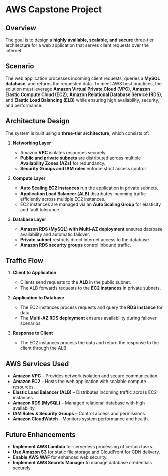 # AWS Capstone Project

## Overview
The goal is to design a **highly available, scalable, and secure** three-tier architecture for a web application that serves client requests over the internet.

## Scenario
The web application processes incoming client requests, queries a **MySQL database**, and returns the requested data. To meet AWS best practices, the solution must leverage **Amazon Virtual Private Cloud (VPC)**, **Amazon Elastic Compute Cloud (EC2)**, **Amazon Relational Database Service (RDS)**, and **Elastic Load Balancing (ELB)** while ensuring high availability, security, and performance.

## Architecture Design
The system is built using a **three-tier architecture**, which consists of:

1. **Networking Layer**  
   - Amazon **VPC** isolates resources securely.
   - **Public and private subnets** are distributed across multiple **Availability Zones (AZs)** for redundancy.
   - **Security Groups and IAM roles** enforce strict access control.

2. **Compute Layer**  
   - **Auto Scaling EC2 instances** run the application in private subnets.
   - **Application Load Balancer (ALB)** distributes incoming traffic efficiently across multiple EC2 instances.
   - EC2 instances are managed via an **Auto Scaling Group** for elasticity and fault tolerance.

3. **Database Layer**  
   - **Amazon RDS (MySQL) with Multi-AZ deployment** ensures database availability and automatic failover.
   - **Private subnet** restricts direct internet access to the database.
   - **Amazon RDS security groups** control inbound traffic.

## Traffic Flow

1. **Client to Application**  
   - Clients send requests to the **ALB** in the public subnet.  
   - The ALB forwards requests to the **EC2 instances** in private subnets.

2. **Application to Database**  
   - The EC2 instances process requests and query the **RDS instance** for data.  
   - The **Multi-AZ RDS deployment** ensures availability during failover scenarios.

3. **Response to Client**  
   - The EC2 instances process the data and return the response to the client through the ALB.

## AWS Services Used

- **Amazon VPC** – Provides network isolation and secure communication.
- **Amazon EC2** – Hosts the web application with scalable compute resources.
- **Elastic Load Balancer (ALB)** – Distributes incoming traffic across EC2 instances.
- **Amazon RDS (MySQL)** – Managed relational database with high availability.
- **IAM Roles & Security Groups** – Control access and permissions.
- **Amazon CloudWatch** – Monitors system performance and health.


## Future Enhancements

- **Implement AWS Lambda** for serverless processing of certain tasks.
- **Use Amazon S3** for static file storage and CloudFront for CDN delivery.
- **Enable AWS WAF** for enhanced web security.
- **Implement AWS Secrets Manager** to manage database credentials securely.
